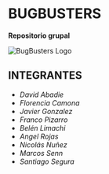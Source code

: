 # BUGBUSTERS
**Repositorio grupal**

![BugBusters Logo](https://github.com/CodeStrong2023/SegundoSemestreBugBusters/assets/111543545/3bab1d7b-edee-4a2d-964a-d1a2275b6d2f)

## **INTEGRANTES**
* _David Abadie_
* _Florencia Camona_
* _Javier Gonzalez_
* _Franco Pizarro_
* _Belén Limachi_
* _Angel Rojas_
* _Nicolás Nuñez_
* _Marcos Senn_
* _Santiago Segura_
